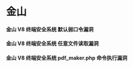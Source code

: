 # 金山

#### 金山 V8 终端安全系统 默认弱口令漏洞

#### 金山 V8 终端安全系统 任意文件读取漏洞

#### 金山 V8 终端安全系统 pdf_maker.php 命令执行漏洞

